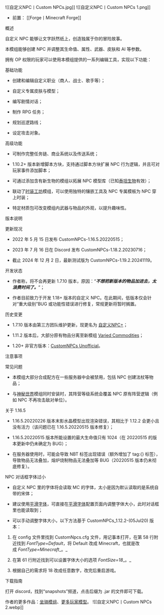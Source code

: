 ![[自定义NPC丨Custom NPCs.jpg]]
![[自定义NPC丨Custom NPCs 1.png]]
- 前置：
 [[Forge丨Minecraft Forge]]

概述

自定义 NPC 能够让文字跃然纸上，创造独属于你的冒险故事。

本模组能够创建 NPC 并调整其生命值、属性、武器、皮肤和 AI 等参数。

拥有 OP 权限的玩家可以使用本模组提供的一系列编辑工具，实现以下功能：

基础功能

- 创建和编辑自定义职业（商人、战士、歌手等）；
    
- 自定义专属皮肤与模型；
    
- 编写剧情对话；
    
- 制作 RPG 任务；
    
- 规划巡逻路线；
    
- 设定攻击对象。
    

高级功能

- 可制作完整任务链、商业系统以及传送系统；
    
- 1.10.2+ 版本新增脚本方块，支持通过脚本方块扩展 NPC 行为逻辑，并且可对玩家事件添加脚本；
    
- 可通过添加含有新生物的模组以拓展 NPC 模型库（已知[泰坦生物](https://www.mcmod.cn/class/628.html "泰坦生物")有效）；
    
- 联动了[时装工坊](https://www.mcmod.cn/class/464.html "时装工坊")模组，可以使用独特的镶嵌工具及 NPC 专属模板为 NPC 穿上时装；
    
- 特定材质包可改变模组内武器与物品的外观，以提升趣味性。
    

版本说明

更新现况

- 2022 年 5 月 15 日发布 CustomNPCs-1.16.5.20220515；
    
- 2023 年 7 月 16 日在 Discord 发布 CustomNPCs-1.18.2.20230716；
    
- 截止 2024 年 12 月 2 日，最新测试版为 CustomNPCs-1.19.2.20241119。
    

开发状态

- 作者称，将不会再更新 1.7.10 版本，原因：“_**不想把新版本的物品加进去，太浪费时间了。**_”；
    
- 作者目前致力于开发 1.18+ 版本的自定义 NPC。在此期间，低版本仅会针对“重大级别”BUG 或功能性错误进行修复，常规更新将暂时搁置。
    

历史变更

- 1.7.10 版本由第三方团队维护更新，现更名为 [自定义NPC+](https://www.mcmod.cn/class/5415.html "自定义NPC+")；
    
- 1.11.2 版本后，大部分原有物品分离至新模组 [Varied Commodities](https://www.mcmod.cn/class/2119.html "Varied Commodities")；
    
- 1.20+ 非官方版本：[CustomNPCs Unofficial](https://www.mcmod.cn/class/15373.html)。  
    

注意事项

常见问题

- 本模组大部分合成配方在一些服务器中会被禁用，包括 NPC 创建法杖等物品；
    
- 与[神秘世界](https://www.mcmod.cn/class/1241.html "神秘世界")模组同时安装时，其阵营等级系统会覆盖 NPC 原有阵营逻辑（例如 NPC 不再攻击敌对单位）。
    

关于 1.16.5

- 1.16.5.20220226 版本末影水晶模型出现渲染错误，其相比于 1.12.2 会更小且没有活力（该问题已在 1.16.5.20220515 版本修复）；
    
- 1.16.5.20220515 版本所能设置的最大生命值只有 1024（在 20220515 的版本更新中仍未确定为 BUG）；
    
- 在服务器使用时，可能会导致 NBT 标签出现错误（额外增加了 tag:{} 标签），导致物品无法叠加，熔炉烧制物品无法叠加等 BUG（20220515 版本仍未彻底修复）。
    

NPC 对话框字体过小

- 自定义 NPC 里的字体将会读取 MC 的字体，太小是因为默认读取的是系统自带的宋体；
    
- 建议使用[平滑字体](https://www.mcmod.cn/class/1086.html)，可直接在[平滑字体](https://www.mcmod.cn/class/1086.html)配置页面内调整字体大小，此时对话框里也能读取到；
    
- 可以手动调整字体大小，以下方法基于 CustomNPCs_1.12.2-(05Jul20) 版本：
    

1. 在 config 文件里找到 CustomNpcs.cfg 文件，用记事本打开，在第 58 行附近找到 _FontType=Default_，将 Default 改成 Minecraft，也就是改成 _FontType=Minecraft__。_
    
2. 在第 61 行附近找到可以设置字体大小的选项 _FontSize=18__。_
    
3. 根据自己的需求将 18 改成任意数字，改完后重启游戏。
    

下载指南

打开 discord，找到“snapshots”频道，点击后缀为 .jar 的文件即可下载。

作者的更多作品：[坐骑模组](https://www.mcmod.cn/class/229.html)、[更多玩家模型](https://www.mcmod.cn/class/3417.html)。
![[自定义NPC丨Custom NPCs 2.webp]]